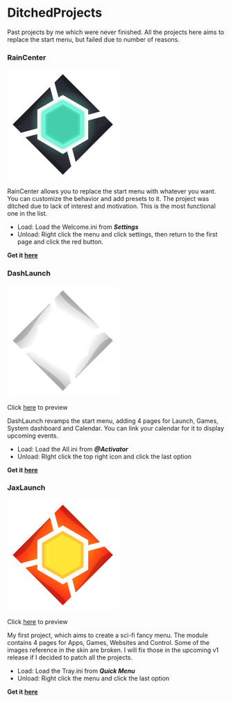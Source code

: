 # DitchedProjects
Past projects by me which were never finished. All the projects here aims to replace the start menu, but failed due to number of reasons.

### RainCenter
![](https://github.com/EnhancedJax/DitchedProjects/blob/master/RainCenter/%40Resources/Graphics/GUIs/Logo.png)

RainCenter allows you to replace the start menu with whatever you want. You can customize the behavior and add presets to it. The project was ditched due to lack of interest and motivation. This is the most functional one in the list.
- Load: Load the Welcome.ini from ***Settings***
- Unload: Right click the menu and click settings, then return to the first page and click the red button.

**Get it [here](https://github.com/EnhancedJax/DitchedProjects/releases)**

### DashLaunch
![](https://github.com/EnhancedJax/DitchedProjects/blob/master/DashLaunch/%40Resources/Graphics/GUI/JaxLaunch256W.png)

Click [here](https://github.com/EnhancedJax/DitchedProjects/blob/master/DashLaunch/%40Resources/Graphics/GUI/Logo.png) to preview

DashLaunch revamps the start menu, adding 4 pages for Launch, Games, System dashboard and Calendar. You can link your calendar for it to display upcoming events. 
- Load: Load the All.ini from ***@Activator***
- Unload: RIght click the top right icon and click the last option

**Get it [here](https://github.com/EnhancedJax/DitchedProjects/releases)**

### JaxLaunch
![](https://github.com/EnhancedJax/DitchedProjects/blob/master/DashLaunch/%40Resources/Graphics/GUI/JaxLaunch256.png)

Click [here](https://github.com/EnhancedJax/DitchedProjects/blob/master/JaxLaunch/%40Resources/Graphics/Preview.png) to preview

My first project, which aims to create a sci-fi fancy menu. The module contains 4 pages for Apps, Games, Websites and Control. Some of the images reference in the skin are broken. I will fix those in the upcoming v1 release if I decided to patch all the projects.
- Load: Load the Tray.ini from ***Quick Menu***
- Unload: Right click the menu and click the last option

**Get it [here](https://github.com/EnhancedJax/DitchedProjects/releases)**
